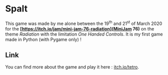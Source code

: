 # Spalt
This game was made by me alone between the 19<sup>th</sup> and 21<sup>st</sup> of March 2020 for the **[https://itch.io/jam/mini-jam-76-radiation](MiniJam 76)** on the theme *Radiation* with the limitation *One Handed Controls*. It is my first game made in Python (with Pygame only) !

## Link
You can find more about the game and play it here : [itch.io/tetro](https://charon25.itch.io/spalt).
